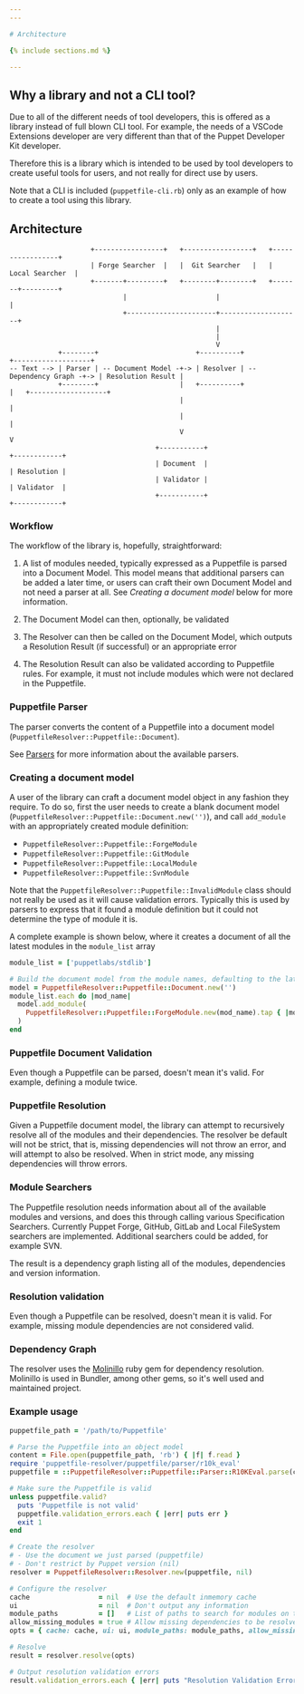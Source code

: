 ```yaml
---
---

# Architecture

{% include sections.md %}

---
```


## Why a library and not a CLI tool?

Due to all of the different needs of tool developers, this is offered as a library instead of full blown CLI tool. For example, the needs of a VSCode Extensions developer are very different than that of the Puppet Developer Kit developer.

Therefore this is a library which is intended to be used by tool developers to create useful tools for users, and not really for direct use by users.

Note that a CLI is included (`puppetfile-cli.rb`) only as an example of how to create a tool using this library.

## Architecture

``` text
                    +-----------------+   +-----------------+   +-----------------+
                    | Forge Searcher  |   |  Git Searcher   |   | Local Searcher  |
                    +-------+---------+   +--------+--------+   +-------+---------+
                            |                      |                    |
                            +----------------------+--------------------+
                                                   |
                                                   |
                                                   V
            +--------+                        +----------+                          +-------------------+
-- Text --> | Parser | -- Document Model -+-> | Resolver | -- Dependency Graph -+-> | Resolution Result |
            +--------+                    |   +----------+                      |   +-------------------+
                                          |                                     |
                                          |                                     |
                                          V                                     V
                                    +-----------+                         +------------+
                                    | Document  |                         | Resolution |
                                    | Validator |                         | Validator  |
                                    +-----------+                         +------------+
```

### Workflow

The workflow of the library is, hopefully, straightforward:

1. A list of modules needed, typically expressed as a Puppetfile is parsed into a Document Model.  This model means that additional parsers can be added a later time, or users can craft their own Document Model and not need a parser at all. See _Creating a document model_ below for more information.

2. The Document Model can then, optionally, be validated

3. The Resolver can then be called on the Document Model, which outputs a Resolution Result (if successful) or an appropriate error

4. The Resolution Result can also be validated according to Puppetfile rules. For example, it must not include modules which were not declared in the Puppetfile.

### Puppetfile Parser

The parser converts the content of a Puppetfile into a document model (`PuppetfileResolver::Puppetfile::Document`).

See [Parsers](./parsers) for more information about the available parsers.

### Creating a document model

A user of the library can craft a document model object in any fashion they require. To do so, first the user needs to create a blank document model (`PuppetfileResolver::Puppetfile::Document.new('')`), and call `add_module` with an appropriately created module definition:

- `PuppetfileResolver::Puppetfile::ForgeModule`
- `PuppetfileResolver::Puppetfile::GitModule`
- `PuppetfileResolver::Puppetfile::LocalModule`
- `PuppetfileResolver::Puppetfile::SvnModule`

Note that the `PuppetfileResolver::Puppetfile::InvalidModule` class should not really be used as it will cause validation errors. Typically this is used by parsers to express that it found a module definition but it could not determine the type of module it is.

A complete example is shown below, where it creates a document of all the latest modules in the `module_list` array

``` ruby
module_list = ['puppetlabs/stdlib']

# Build the document model from the module names, defaulting to the latest version of each module
model = PuppetfileResolver::Puppetfile::Document.new('')
module_list.each do |mod_name|
  model.add_module(
    PuppetfileResolver::Puppetfile::ForgeModule.new(mod_name).tap { |mod| mod.version = :latest }
  )
end
```


### Puppetfile Document Validation

Even though a Puppetfile can be parsed, doesn't mean it's valid. For example, defining a module twice.

### Puppetfile Resolution

Given a Puppetfile document model, the library can attempt to recursively resolve all of the modules and their dependencies. The resolver be default will not be strict, that is, missing dependencies will not throw an error, and will attempt to also be resolved. When in strict mode, any missing dependencies will throw errors.

### Module Searchers

The Puppetfile resolution needs information about all of the available modules and versions, and does this through calling various Specification Searchers. Currently Puppet Forge, GitHub, GitLab and Local FileSystem searchers are implemented. Additional searchers could be added, for example SVN.

The result is a dependency graph listing all of the modules, dependencies and version information.

### Resolution validation

Even though a Puppetfile can be resolved, doesn't mean it is valid. For example, missing module dependencies are not considered valid.

### Dependency Graph

The resolver uses the [Molinillo](https://github.com/CocoaPods/Molinillo) ruby gem for dependency resolution. Molinillo is used in Bundler, among other gems, so it's well used and maintained project.

### Example usage

``` ruby
puppetfile_path = '/path/to/Puppetfile'

# Parse the Puppetfile into an object model
content = File.open(puppetfile_path, 'rb') { |f| f.read }
require 'puppetfile-resolver/puppetfile/parser/r10k_eval'
puppetfile = ::PuppetfileResolver::Puppetfile::Parser::R10KEval.parse(content)

# Make sure the Puppetfile is valid
unless puppetfile.valid?
  puts 'Puppetfile is not valid'
  puppetfile.validation_errors.each { |err| puts err }
  exit 1
end

# Create the resolver
# - Use the document we just parsed (puppetfile)
# - Don't restrict by Puppet version (nil)
resolver = PuppetfileResolver::Resolver.new(puppetfile, nil)

# Configure the resolver
cache                 = nil  # Use the default inmemory cache
ui                    = nil  # Don't output any information
module_paths          = []   # List of paths to search for modules on the local filesystem
allow_missing_modules = true # Allow missing dependencies to be resolved
opts = { cache: cache, ui: ui, module_paths: module_paths, allow_missing_modules: allow_missing_modules }

# Resolve
result = resolver.resolve(opts)

# Output resolution validation errors
result.validation_errors.each { |err| puts "Resolution Validation Error: #{err}\n"}
```
